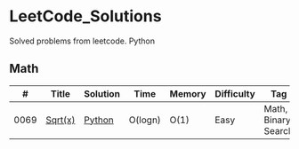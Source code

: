 # LeetCode_Solutions
Solved problems from leetcode. Python

## Math
|  #  | Title           |  Solution       |  Time           | Memory          | Difficulty    | Tag          |
|-----|---------------- | --------------- | --------------- | --------------- | ------------- |--------------|
0069 | [Sqrt(x)](leetcode.com/problems/sqrtx/) | [Python](./Math/Sqrt(x).py) | O(logn) | O(1) | Easy | Math, Binary Search|
